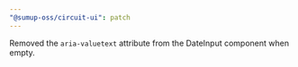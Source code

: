 ```yaml
---
"@sumup-oss/circuit-ui": patch
---
```


Removed the `aria-valuetext` attribute from the DateInput component when empty.
